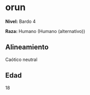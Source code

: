 # orun

**Nivel:** Bardo 4

**Raza:** Humano (Humano (alternativo))

## Alineamiento
Caótico neutral

## Edad
18

